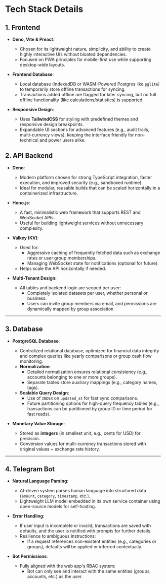 # Tech Stack Details

## 1. **Frontend**

- **Deno, Vite & Preact**:
  - Chosen for its lightweight nature, simplicity, and ability to create highly
    interactive UIs without bloated dependencies.
  - Focused on PWA principles for mobile-first use while supporting desktop-wide
    layouts.

- **Frontend Database**:
  - Local database (IndexedDB or WASM-Powered Postgres like `pglite`) to
    temporarily store offline transactions for syncing.
  - Transactions added offline are flagged for later syncing, but no full
    offline functionality (like calculations/statistics) is supported.

- **Responsive Design**:
  - Uses **TailwindCSS** for styling with predefined themes and responsive
    design breakpoints.
  - Expandable UI sections for advanced features (e.g., audit trails,
    multi-currency views), keeping the interface friendly for non-technical and
    power users alike.

## 2. **API Backend**

- **Deno**:
  - Modern platform chosen for strong TypeScript integration, faster execution,
    and improved security (e.g., sandboxed runtime).
  - Ideal for modular, reusable builds that can be scaled horizontally in a
    containerized infrastructure.

- **Hono.js**:
  - A fast, minimalistic web framework that supports REST and WebSocket APIs.
  - Useful for building lightweight services without unnecessary complexity.

- **Valkey (KV)**:
  - Used for:
    - Aggressive caching of frequently fetched data such as exchange rates or
      user group memberships.
    - Managing WebSocket state for notifications (optional for future).
  - Helps scale the API horizontally if needed.

- **Multi-Tenant Design**:
  - All tables and backend logic are scoped per user:
    - Completely isolated datasets per user, whether personal or business.
    - Users can invite group members via email, and permissions are dynamically
      mapped by group association.

---

## 3. **Database**

- **PostgreSQL Database**:
  - Centralized relational database, optimized for financial data integrity and
    complex queries like yearly comparisons or group cash flow monitoring.
  - **Normalization**:
    - Detailed normalization ensures relational consistency (e.g., accounts
      belonging to one or more groups).
    - Separate tables store auxiliary mappings (e.g., category names, tags).
  - **Scalable Query Design**:
    - Use of `INDEX` on `updated_at` for fast sync comparisons.
    - Future partitioning options for high-query frequency tables (e.g.,
      transactions can be partitioned by group ID or time period for fast
      reads).

- **Monetary Value Storage**:
  - Stored as **integers** (in smallest unit, e.g., cents for USD) for
    precision.
  - Conversion values for multi-currency transactions stored with original
    values + exchange rate history.

---

## 4. **Telegram Bot**

- **Natural Language Parsing**:
  - AI-driven system parses human language into structured data (`amount`,
    `category`, `timestamp`, etc.).
  - Lightweight LLM model embedded in its own service container using
    open-source models for self-hosting.

- **Error Handling**:
  - If user input is incomplete or invalid, transactions are saved with
    defaults, and the user is notified with prompts for further details.
  - Resilience to ambiguous instructions:
    - If a request references non-existent entities (e.g., categories or
      groups), defaults will be applied or inferred contextually.

- **Bot Permissions**:
  - Fully aligned with the web app's RBAC system:
    - Bot can only see and interact with the same entities (groups, accounts,
      etc.) as the user.
